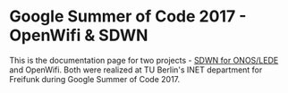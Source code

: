 # Google Summer of Code 2017 - OpenWifi & SDWN

This is the documentation page for two projects - [SDWN for ONOS/LEDE](SDWN.md) and OpenWifi. Both were realized at TU Berlin's INET department for Freifunk during Google Summer of Code 2017.
